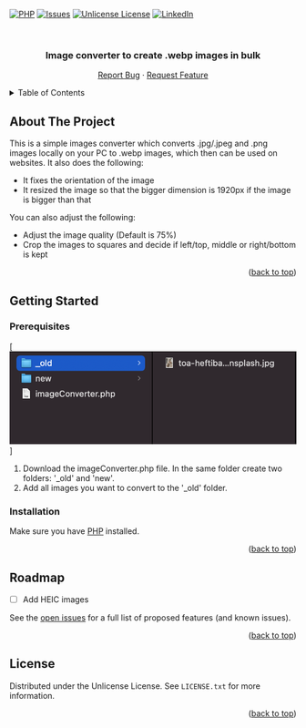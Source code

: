 <a id="readme-top"></a>


<!-- PROJECT SHIELDS -->
[![PHP][Php.net]][Php-url]
[![Issues][issues-shield]][issues-url]
[![Unlicense License][license-shield]][license-url]
[![LinkedIn][linkedin-shield]][linkedin-url]



<!-- PROJECT LOGO -->
<br />
<div align="center">
  <h3 align="center">Image converter to create .webp images in bulk</h3>

  <p align="center">
    <a href="https://github.com/smini-digital/image-converter/issues/new?labels=bug&template=bug-report.md">Report Bug</a>
    &middot;
    <a href="https://github.com/smini-digital/image-converter/issues/new?labels=enhancement&template=feature-request.md">Request Feature</a>
  </p>
</div>



<!-- TABLE OF CONTENTS -->
<details>
  <summary>Table of Contents</summary>
  <ol>
    <li>
      <a href="#about-the-project">About The Project</a>
    </li>
    <li>
      <a href="#getting-started">Getting Started</a>
      <ul>
        <li><a href="#prerequisites">Prerequisites</a></li>
        <li><a href="#installation">Installation</a></li>
      </ul>
    </li>
    <li><a href="#usage">Usage</a></li>
    <li><a href="#roadmap">Roadmap</a></li>
    <li><a href="#license">License</a></li>
  </ol>
</details>



<!-- ABOUT THE PROJECT -->
## About The Project

This is a simple images converter which converts .jpg/.jpeg and .png images locally on your PC to .webp images, which then can be used on websites. It also does the following:

* It fixes the orientation of the image
* It resized the image so that the bigger dimension is 1920px if the image is bigger than that

You can also adjust the following:

* Adjust the image quality (Default is 75%)
* Crop the images to squares and decide if left/top, middle or right/bottom is kept


<p align="right">(<a href="#readme-top">back to top</a>)</p>


<!-- GETTING STARTED -->
## Getting Started

### Prerequisites

[![Prerequisite Screenshot][prerequisite-screenshot]]

1. Download the imageConverter.php file. In the same folder create two folders: '_old' and 'new'.
2. Add all images you want to convert to the '_old' folder.


### Installation

Make sure you have [PHP](https://www.php.net/downloads.php) installed.

<p align="right">(<a href="#readme-top">back to top</a>)</p>

<!-- ROADMAP -->
## Roadmap

- [ ] Add HEIC images

See the [open issues](https://github.com/smini-digital/image-converter/issues) for a full list of proposed features (and known issues).

<p align="right">(<a href="#readme-top">back to top</a>)</p>


<!-- LICENSE -->
## License

Distributed under the Unlicense License. See `LICENSE.txt` for more information.

<p align="right">(<a href="#readme-top">back to top</a>)</p>


<!-- MARKDOWN LINKS & IMAGES -->
<!-- https://www.markdownguide.org/basic-syntax/#reference-style-links -->
[issues-shield]: https://img.shields.io/github/issues/smini-digital/image-converter
[issues-url]: https://github.com/smini-digital/image-converter/issues
[license-shield]: https://img.shields.io/github/license/smini-digital/image-converter
[license-url]: https://github.com/smini-digital/image-converter/blob/main/LICENCE.txt
[linkedin-shield]: https://custom-icon-badges.demolab.com/badge/LinkedIn-0A66C2?logo=linkedin-white&logoColor=fff
[linkedin-url]: https://www.linkedin.com/in/jasmin-dettelbach-22854a45/
[Php.net]: https://img.shields.io/badge/php-%23777BB4.svg?&logo=php&logoColor=white
[Php-url]: https://www.php.net/

[prerequisite-screenshot]: images/prerequisite.png
